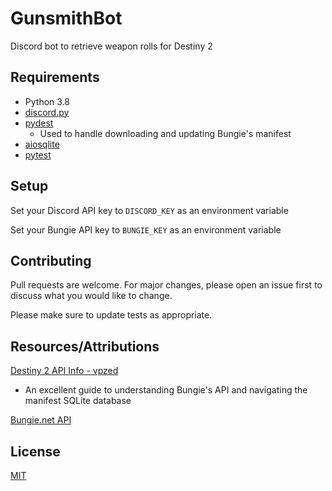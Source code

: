# GunsmithBot

Discord bot to retrieve weapon rolls for Destiny 2

## Requirements

- Python 3.8
- [discord.py](https://github.com/Rapptz/discord.py)
- [pydest](https://github.com/jgayfer/pydest)
  - Used to handle downloading and updating Bungie's manifest
- [aiosqlite](https://github.com/jreese/aiosqlite)
- [pytest](https://docs.pytest.org/en/latest/getting-started.html)

## Setup

Set your Discord API key to `DISCORD_KEY` as an environment variable

Set your Bungie API key to `BUNGIE_KEY` as an environment variable

## Contributing

Pull requests are welcome. For major changes, please open an issue first to discuss what you would like to change.

Please make sure to update tests as appropriate.

## Resources/Attributions

[Destiny 2 API Info - vpzed](https://github.com/vpzed/Destiny2-API-Info/wiki/)
- An excellent guide to understanding Bungie's API and navigating the manifest SQLite database
  
[Bungie.net API](https://github.com/Bungie-net/api/wiki/)

## License

[MIT](./LICENSE)
